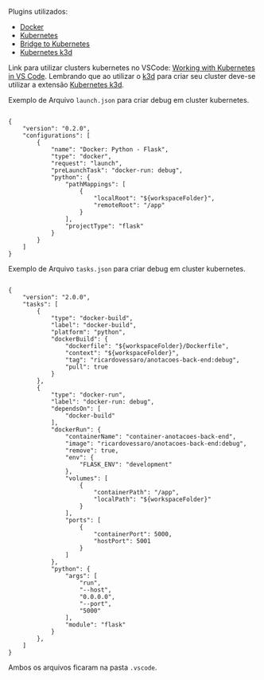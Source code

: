 Plugins utilizados:
- [Docker](https://marketplace.visualstudio.com/items?itemName=ms-azuretools.vscode-docker)
- [Kubernetes](https://marketplace.visualstudio.com/items?itemName=ms-kubernetes-tools.vscode-kubernetes-tools)
- [Bridge to Kubernetes](https://marketplace.visualstudio.com/items?itemName=ms-azuretools.mindaro)
- [Kubernetes k3d](https://marketplace.visualstudio.com/items?itemName=inercia.vscode-k3d)

Link para utilizar clusters kubernetes no VSCode: [Working with Kubernetes in VS Code](https://code.visualstudio.com/docs/azure/kubernetes). Lembrando que ao utilizar o [k3d](https://k3d.io/) para criar seu cluster deve-se utilizar a extensão [Kubernetes k3d](https://marketplace.visualstudio.com/items?itemName=inercia.vscode-k3d).

Exemplo de Arquivo ```launch.json``` para criar debug em cluster kubernetes.

```$yaml

{
    "version": "0.2.0",
    "configurations": [
        {
            "name": "Docker: Python - Flask",
            "type": "docker",
            "request": "launch",
            "preLaunchTask": "docker-run: debug",
            "python": {
                "pathMappings": [
                    {
                        "localRoot": "${workspaceFolder}",
                        "remoteRoot": "/app"
                    }
                ],
                "projectType": "flask"
            }
        }
    ]
}

```

Exemplo de Arquivo ```tasks.json``` para criar debug em cluster kubernetes.

```$yaml

{
	"version": "2.0.0",
	"tasks": [
		{
			"type": "docker-build",
			"label": "docker-build",
			"platform": "python",
			"dockerBuild": {
				"dockerfile": "${workspaceFolder}/Dockerfile",
				"context": "${workspaceFolder}",
				"tag": "ricardovessaro/anotacoes-back-end:debug",
				"pull": true
			}
		},
		{
			"type": "docker-run",
			"label": "docker-run: debug",
			"dependsOn": [
				"docker-build"
			],
			"dockerRun": {
				"containerName": "container-anotacoes-back-end",
				"image": "ricardovessaro/anotacoes-back-end:debug",
				"remove": true,
				"env": {
					"FLASK_ENV": "development"
				},
				"volumes": [
					{
						"containerPath": "/app",
						"localPath": "${workspaceFolder}"
					}
				],
				"ports": [
					{
						"containerPort": 5000,
						"hostPort": 5001
					}
				]
			},
			"python": {
				"args": [
					"run",
					"--host",
					"0.0.0.0",
					"--port",
					"5000"
				],
				"module": "flask"
			}
		},
	]
}

```

Ambos os arquivos ficaram na pasta ```.vscode```.
